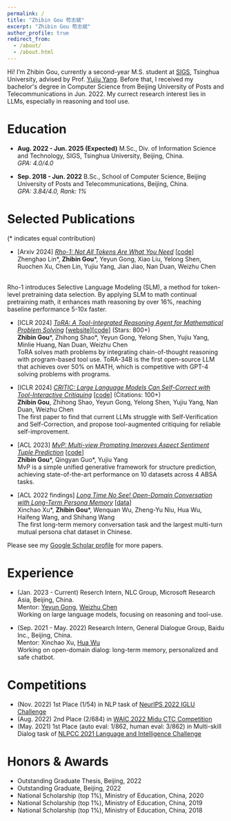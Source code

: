 ```yaml
---
permalink: /
title: "Zhibin Gou 苟志斌"
excerpt: "Zhibin Gou 苟志斌"
author_profile: true
redirect_from: 
  - /about/
  - /about.html
---
```


Hi! I’m Zhibin Gou, currently a second-year M.S. student at [SIGS](https://www.sigs.tsinghua.edu.cn/en/), Tsinghua University, advised by Prof. [Yujiu Yang](https://sites.google.com/view/iigroup-thu/about). Before that, I received my bachelor's degree in Computer Science from Beijing University of Posts and Telecommunications in Jun. 2022. My currect research interest lies in LLMs, especially in reasoning and tool use.


Education
======

- **Aug. 2022 - Jun. 2025 (Expected)** M.Sc., Div. of Information Science and Technology, SIGS, Tsinghua University, Beijing, China.
<br>*GPA: 4.0/4.0*

- **Sep. 2018 - Jun. 2022** B.Sc., School of Computer Science, Beijing University of Posts and Telecommunications, Beijing, China.
<br>*GPA: 3.84/4.0, Rank: 1%*


Selected Publications
======
(\* indicates equal contribution)

- [Arxiv 2024] [*Rho-1: Not All Tokens Are What You Need*](https://huggingface.co/papers/2404.07965) [[code](https://github.com/microsoft/ToRA)]
<br> Zhenghao Lin\*, **Zhibin Gou**\*, Yeyun Gong, Xiao Liu, Yelong Shen, Ruochen Xu, Chen Lin, Yujiu Yang, Jian Jiao, Nan Duan, Weizhu Chen
<br>
Rho-1 introduces Selective Language Modeling (SLM), a method for token-level pretraining data selection. By applying SLM to math continual pretraining math, it enhances math reasoning by over 16%, reaching baseline performance 5-10x faster.

- [ICLR 2024] [*ToRA: A Tool-Integrated Reasoning Agent for Mathematical Problem Solving*](https://arxiv.org/abs/2309.17452) [[website](https://microsoft.github.io/ToRA/)][[code](https://github.com/microsoft/ToRA)] (Stars: 800+)
<br> **Zhibin Gou**\*, Zhihong Shao\*, Yeyun Gong, Yelong Shen, Yujiu Yang, Minlie Huang, Nan Duan, Weizhu Chen
<br> ToRA solves math problems by integrating chain-of-thought reasoning with program-based tool use. ToRA-34B is the first open-source LLM that achieves over 50% on MATH, which is competitive with GPT-4 solving problems with programs.

- [ICLR 2024] [*CRITIC: Large Language Models Can Self-Correct with Tool-Interactive Critiquing*](https://arxiv.org/abs/2305.11738) [[code](https://github.com/microsoft/ProphetNet/tree/master/CRITIC)] (Citations: 100+)
<br> **Zhibin Gou**, Zhihong Shao, Yeyun Gong, Yelong Shen, Yujiu Yang, Nan Duan, Weizhu Chen
<br> The first paper to find that current LLMs struggle with Self-Verification and Self-Correction, and propose tool-augmented critiquing for reliable self-improvement.

- [ACL 2023] [*MvP: Multi-view Prompting Improves Aspect Sentiment Tuple Prediction*](https://arxiv.org/abs/2305.12627) [[code](https://github.com/ZubinGou/multi-view-prompting)]
<br> **Zhibin Gou**\*, Qingyan Guo\*, Yujiu Yang
<br> MvP is a simple unified generative framework for structure prediction, achieving state-of-the-art performance on 10 datasets across 4 ABSA tasks.

- [ACL 2022 findings] [*Long Time No See! Open-Domain Conversation with Long-Term Persona Memory*](https://arxiv.org/abs/2203.05797) [[data](https://github.com/PaddlePaddle/Research/tree/master/NLP/ACL2022-DuLeMon)]
<br> Xinchao Xu\*, **Zhibin Gou**\*, Wenquan Wu, Zheng-Yu Niu, Hua Wu, Haifeng Wang, and Shihang Wang
<br> The first long-term memory conversation task and the largest multi-turn mutual persona chat dataset in Chinese.


Please see my [Google Scholar profile](https://scholar.google.com/citations?hl=en&user=jTMOma8AAAAJ) for more papers.


<!-- [![Readme Card](https://github-readme-stats.vercel.app/api/pin/?username=microsoft&repo=rho)](https://github.com/microsoft/rho) -->


<!-- [![Readme Card](https://github-readme-stats.vercel.app/api/pin/?username=microsoft&repo=ToRA)](https://github.com/microsoft/ToRA) -->


<!-- Preprints
======
- [Arxiv 2024] *CriticBench: Benchmarking LLMs for Critique-Correct Reasoning* [[website](https://criticbench.github.io/)] [[paper](https://arxiv.org/abs/2402.14809)] [[code](https://github.com/CriticBench/CriticBench)]
<br> Zicheng Lin\*, **Zhibin Gou**\*, Tian Liang, Ruilin Luo, Haowei Liu, Yujiu Yang

- [Arxiv 2024] *SciAgent: Tool-augmented Language Models for Scientific Reasoning* [[paper](https://arxiv.org/abs/2402.11451)]
<br> Yubo Ma, **Zhibin Gou**, Junheng Hao, Ruochen Xu, Shuohang Wang, Liangming Pan, Yujiu Yang, Yixin Cao, Aixin Sun, Hany Awadalla, Weizhu Chen -->



Experience
======
- (Jan. 2023 - Current) Reserch Intern, NLC Group, Microsoft Research Asia, Beijing, China.
<br> Mentor: [Yeyun Gong](https://www.microsoft.com/en-us/research/people/yegong/), [Weizhu Chen](https://www.microsoft.com/en-us/research/people/wzchen/)
<br> Working on large language models, focusing on reasoning and tool-use.

- (Sep. 2021 - May. 2022) Research Intern, General Dialogue Group, Baidu Inc., Beijing, China.
<br> Mentor: Xinchao Xu, [Hua Wu](https://wuhuanlp.github.io/)
<br> Working on open-domain dialog: long-term memory, personalized and safe chatbot.


Competitions
======
- (Nov. 2022) 1st Place (1/54) in NLP task of [NeurIPS 2022 IGLU Challenge](https://www.aicrowd.com/challenges/neurips-2022-iglu-challenge)
- (Aug. 2022) 2nd Place (2/684) in [WAIC 2022 Midu CTC Competition](https://aistudio.baidu.com/aistudio/competition/detail/404/0/leaderboard)
- (May. 2021) 1st Place (auto eval: 1/862, human eval: 3/862) in Multi-skill Dialog task of [NLPCC 2021 Language and Intelligence Challenge](http://tcci.ccf.org.cn/conference/2021/cfpp.php)


Honors & Awards
======
- Outstanding Graduate Thesis, Beijing, 2022
- Outstanding Graduate, Beijing, 2022
- National Scholarship (top 1%), Ministry of Education, China, 2020 
- National Scholarship (top 1%), Ministry of Education, China, 2019 
- National Scholarship (top 1%), Ministry of Education, China, 2018

